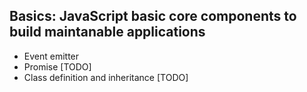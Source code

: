 ## Basics: JavaScript basic core components to build maintanable applications

* Event emitter
* Promise [TODO]
* Class definition and inheritance [TODO]
